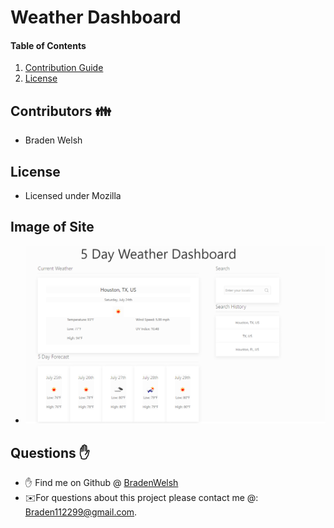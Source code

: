 # Weather Dashboard
#### Table of Contents
1. [Contribution Guide](#contributions)
2. [License](#license)

## Contributors 👪
* Braden Welsh

## License
* Licensed under Mozilla

## Image of Site
* <img src="/assets/images/site.png" alt="image of weather dashboard">

## Questions ✋
* ✋ Find me on Github @ [BradenWelsh](http://github.com/BradenWelsh)
* ✉️For questions about this project please contact me @: Braden112299@gmail.com.